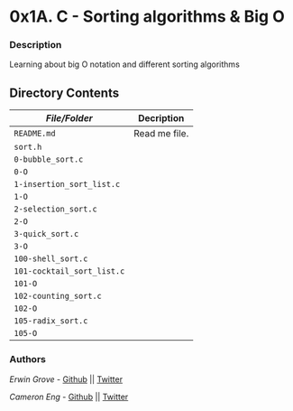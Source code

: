 # 0x1A. C - Sorting algorithms & Big O
### Description
Learning about big O notation and different sorting algorithms

## Directory Contents

|   ***File/Folder***    |  **Decription**                       |
|---------------|---------------------------------------|
| `README.md` |  Read me file. |
| `sort.h` |  |
| `0-bubble_sort.c` |  |
| `0-O` |  |
| `1-insertion_sort_list.c` |  |
| `1-O` |  |
| `2-selection_sort.c` |  |
| `2-O` |  |
| `3-quick_sort.c` |  |
| `3-O` |  |
| `100-shell_sort.c` |  |
| `101-cocktail_sort_list.c` |  |
| `101-O` |  |
| `102-counting_sort.c` |  |
| `102-O` |  |
| `105-radix_sort.c` |  |
| `105-O` |  |

### Authors
*Erwin Grove* - [Github](https://github.com/Hunt6666) || [Twitter](https://twitter.com/ErwinEhg50)

*Cameron Eng* - [Github](https://github.com/c_eng/) || [Twitter](https://twitter.com/c33Eng)
